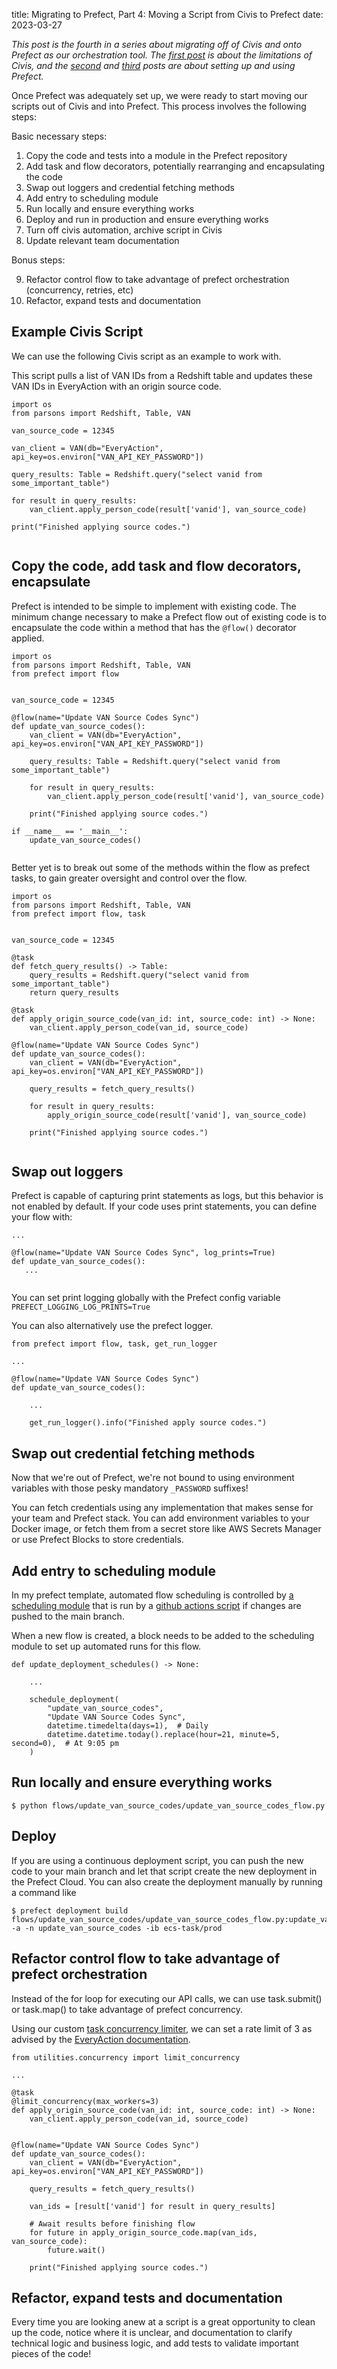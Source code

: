 title: Migrating to Prefect, Part 4: Moving a Script from Civis to Prefect
date: 2023-03-27

*This post is the fourth in a series about migrating off of Civis and
onto Prefect as our orchestration tool. The [first post]({filename}/sharing/prefect_1.md) is about
the limitations of Civis, and the [second]({filename}/sharing/prefect_2.md) and [third]({filename}/sharing/prefect_concurrent.md) posts are about
setting up and using Prefect.*

Once Prefect was adequately set up, we were ready to start moving our
scripts out of Civis and into Prefect. This process involves the
following steps:

Basic necessary steps:

1. Copy the code and tests into a module in the Prefect repository
2. Add task and flow decorators, potentially rearranging and
   encapsulating the code
3. Swap out loggers and credential fetching methods
4. Add entry to scheduling module
5. Run locally and ensure everything works
6. Deploy and run in production and ensure everything works
7. Turn off civis automation, archive script in Civis
8. Update relevant team documentation

Bonus steps:

9. Refactor control flow to take advantage of prefect orchestration
   (concurrency, retries, etc)
10. Refactor, expand tests and documentation

## Example Civis Script

We can use the following Civis script as an example to work with.

This script pulls a list of VAN IDs from a Redshift table and updates
these VAN IDs in EveryAction with an origin source code. 

```
import os
from parsons import Redshift, Table, VAN

van_source_code = 12345

van_client = VAN(db="EveryAction", api_key=os.environ["VAN_API_KEY_PASSWORD"])

query_results: Table = Redshift.query("select vanid from some_important_table")

for result in query_results:
    van_client.apply_person_code(result['vanid'], van_source_code)
    
print("Finished applying source codes.")
	
```

## Copy the code, add task and flow decorators, encapsulate

Prefect is intended to be simple to implement with existing code. The
minimum change necessary to make a Prefect flow out of existing code
is to encapsulate the code within a method that has the
`@flow()` decorator applied.

```
import os
from parsons import Redshift, Table, VAN
from prefect import flow


van_source_code = 12345

@flow(name="Update VAN Source Codes Sync")
def update_van_source_codes():
    van_client = VAN(db="EveryAction", api_key=os.environ["VAN_API_KEY_PASSWORD"])
    
    query_results: Table = Redshift.query("select vanid from some_important_table")
    
    for result in query_results:
        van_client.apply_person_code(result['vanid'], van_source_code)
        
    print("Finished applying source codes.")
	
if __name__ == '__main__':
    update_van_source_codes()
	
```

Better yet is to break out some of the methods within the flow as
prefect tasks, to gain greater oversight and control over the flow.

```
import os
from parsons import Redshift, Table, VAN
from prefect import flow, task


van_source_code = 12345

@task
def fetch_query_results() -> Table:
    query_results = Redshift.query("select vanid from some_important_table")
	return query_results
	
@task
def apply_origin_source_code(van_id: int, source_code: int) -> None:
    van_client.apply_person_code(van_id, source_code)

@flow(name="Update VAN Source Codes Sync")
def update_van_source_codes():
    van_client = VAN(db="EveryAction", api_key=os.environ["VAN_API_KEY_PASSWORD"])
	
	query_results = fetch_query_results()
	
    for result in query_results:
        apply_origin_source_code(result['vanid'], van_source_code)
        
    print("Finished applying source codes.")
	
```

## Swap out loggers

Prefect is capable of capturing print statements as logs, but this
behavior is not enabled by default. If your code uses print
statements, you can define your flow with:

```
...

@flow(name="Update VAN Source Codes Sync", log_prints=True)
def update_van_source_codes():
   ...
   
```

You can set print logging globally with the Prefect config variable
`PREFECT_LOGGING_LOG_PRINTS=True`

You can also alternatively use the prefect logger.

```
from prefect import flow, task, get_run_logger

...

@flow(name="Update VAN Source Codes Sync")
def update_van_source_codes():

	... 
	
    get_run_logger().info("Finished apply source codes.")
```


## Swap out credential fetching methods

Now that we're out of Prefect, we're not bound to using environment
variables with those pesky mandatory `_PASSWORD` suffixes!

You can fetch credentials using any implementation that makes sense
for your team and Prefect stack. You can add environment variables
to your Docker image, or fetch them from a secret store like AWS
Secrets Manager or use Prefect Blocks to store credentials. 

## Add entry to scheduling module

In my prefect template, automated flow scheduling is controlled by [a
scheduling module](https://github.com/austinweisgrau/prefect-ecs-template/blob/main/scheduling.py) that is run by a [github actions script](https://github.com/austinweisgrau/prefect-ecs-template/blob/b03c2db49209ae4f76f9a1c73db39d4bf0d8634d/.github/workflows/main.yaml#L151) if changes are
pushed to the main branch.

When a new flow is created, a block needs to be added to the
scheduling module to set up automated runs for this flow.

```
def update_deployment_schedules() -> None:

    ...
	
    schedule_deployment(
        "update_van_source_codes",
        "Update VAN Source Codes Sync",
        datetime.timedelta(days=1),  # Daily
        datetime.datetime.today().replace(hour=21, minute=5, second=0),  # At 9:05 pm
    )
```

## Run locally and ensure everything works

```
$ python flows/update_van_source_codes/update_van_source_codes_flow.py
```

## Deploy 

If you are using a continuous deployment script, you can push the new
code to your main branch and let that script create the new deployment
in the Prefect Cloud. You can also create the deployment manually by
running a command like

```
$ prefect deployment build flows/update_van_source_codes/update_van_source_codes_flow.py:update_van_source_codes -a -n update_van_source_codes -ib ecs-task/prod
```

## Refactor control flow to take advantage of prefect orchestration

Instead of the for loop for executing our API calls, we can use
task.submit() or task.map() to take advantage of prefect concurrency.

Using our custom [task concurrency limiter](), we can set a rate limit of
3 as advised by the [EveryAction documentation](https://docs.ngpvan.com/docs/throttling-guidelines).


```
from utilities.concurrency import limit_concurrency

...

@task
@limit_concurrency(max_workers=3)
def apply_origin_source_code(van_id: int, source_code: int) -> None:
    van_client.apply_person_code(van_id, source_code)


@flow(name="Update VAN Source Codes Sync")
def update_van_source_codes():
    van_client = VAN(db="EveryAction", api_key=os.environ["VAN_API_KEY_PASSWORD"])
	
	query_results = fetch_query_results()
	
	van_ids = [result['vanid'] for result in query_results]
	
	# Await results before finishing flow
	for future in apply_origin_source_code.map(van_ids, van_source_code):
	    future.wait()
        
    print("Finished applying source codes.")

```

## Refactor, expand tests and documentation

Every time you are looking anew at a script is a great opportunity to
clean up the code, notice where it is unclear, and documentation to
clarify technical logic and business logic, and add tests to validate
important pieces of the code!
